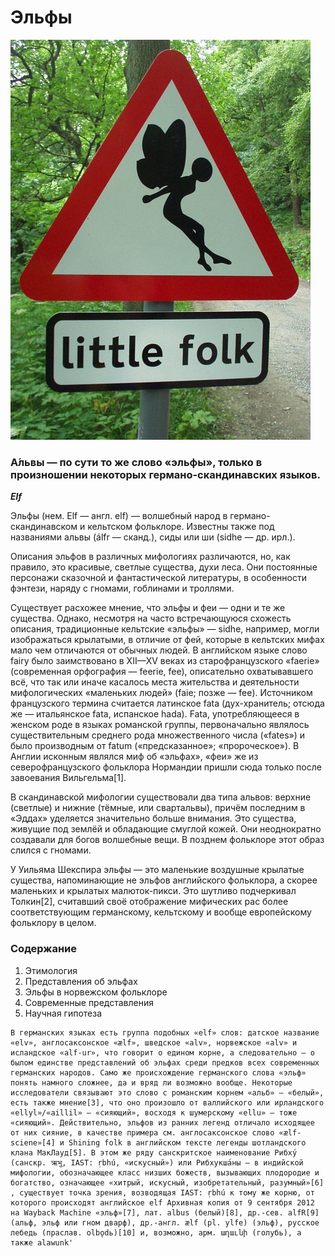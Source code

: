 # Эльфы

![](/img/little_folk.jpg)

### А́львы — по сути то же слово «эльфы», только в произношении некоторых германо-скандинавских языков.


 ___Elf___

Эльфы (нем. Elf — англ. elf) — волшебный народ в германо-скандинавском и кельтском фольклоре. Известны также под названиями альвы (álfr — сканд.), сиды или ши (sidhe — др. ирл.).

Описания эльфов в различных мифологиях различаются, но, как правило, это красивые, светлые существа, духи леса. Они постоянные персонажи сказочной и фантастической литературы, в особенности фэнтези, наряду с гномами, гоблинами и троллями.

Существует расхожее мнение, что эльфы и феи — одни и те же существа. Однако, несмотря на часто встречающуюся схожесть описания, традиционные кельтские «эльфы» — sidhe, например, могли изображаться крылатыми, в отличие от фей, которые в кельтских мифах мало чем отличаются от обычных людей. В английском языке слово fairy было заимствовано в XII—XV веках из старофранцузского «faerie» (современная орфография — feerie, fee), описательно охватывавшего всё, что так или иначе касалось места жительства и деятельности мифологических «маленьких людей» (faie; позже — fee). Источником французского термина считается латинское fata (дух-хранитель; отсюда же — итальянское fata, испанское hada). Fata, употребляющееся в женском роде в языках романской группы, первоначально являлось существительным среднего рода множественного числа («fates») и было производным от fatum («предсказанное»; «пророческое»). В Англии исконным являлся миф об «эльфах», «феи» же из северофранцузского фольклора Нормандии пришли сюда только после завоевания Вильгельма[1].

В скандинавской мифологии существовали два типа альвов: верхние (светлые) и нижние (тёмные, или свартальвы), причём последним в «Эддах» уделяется значительно больше внимания. Это существа, живущие под землёй и обладающие смуглой кожей. Они неоднократно создавали для богов волшебные вещи. В позднем фольклоре этот образ слился с гномами.

У Уильяма Шекспира эльфы — это маленькие воздушные крылатые существа, напоминающие не эльфов английского фольклора, а скорее маленьких и крылатых малюток-пикси. Это шутливо подчеркивал Толкин[2], считавший своё отображение мифических рас более соответствующим германскому, кельтскому и вообще европейскому фольклору в целом.

### Содержание
1.	Этимология
2.	Представления об эльфах
3. Эльфы в норвежском фольклоре
4.	Современные представления
5.	Научная гипотеза

```
В германских языках есть группа подобных «elf» слов: датское название «elv», англосаксонское «ælf», шведское «alv», норвежское «alv» и исландское «alf-ur», что говорит о едином корне, а следовательно — о былом единстве представлений об эльфах среди предков всех современных германских народов. Само же происхождение германского слова «эльф» понять намного сложнее, да и вряд ли возможно вообще. Некоторые исследователи связывают это слово с романским корнем «альб» — «белый», есть также мнение[3], что оно произошло от валлийского или ирландского «ellyl»/«aillil» — «сияющий», восходя к шумерскому «ellu» — тоже «сияющий». Действительно, эльфов из ранних легенд отличало исходящее от них сияние, в качестве примера см. англосаксонское слово «ælf-sciene»[4] и Shining folk в английском тексте легенды шотландского клана МакЛауд[5]. В этом же ряду санскритское наименование Рибху́ (санскр. ऋभु, IAST: ṛbhú, «искусный») или Рибхукша́ны — в индийской мифологии, обозначающее класс низших божеств, вызывающих плодородие и богатство, означающее «хитрый, искусный, изобретательный, разумный»[6] , существует точка зрения, возводящая IAST: ṛbhú к тому же корню, от которого происходят английское elf Архивная копия от 9 сентября 2012 на Wayback Machine «эльф»[7], лат. albus (белый)[8], др.-сев. alfR[9] (альф, эльф или гном дварф), др.-англ. ælf (pl. ylfe) (эльф), русское лебедь (праслав. olbǫdь)[10] и, возможно, арм. աղաւնի (голубь), а также alawunk'
```
